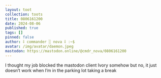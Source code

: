 ```yaml
---
layout: toot
collection: toots
title: 0806161200
date: 2024-08-06
published: true
tags: []
pinned: false
author: ⸸ commander ░ nova ⸸ :~$
avatar: /img/avatar/daemon.jpeg
mastodon: https://mastodon.online/@cmdr_nova/0806161200
---
```


I thought my job blocked the mastodon client Ivory somehow but no, it just doesn’t work when I’m in the parking lot taking a break
